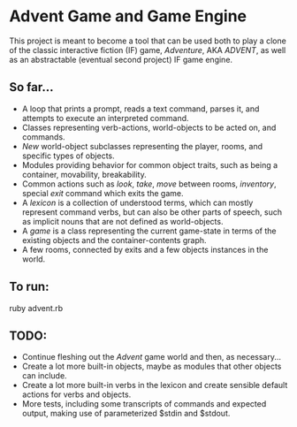 # Advent Game and Game Engine

This project is meant to become a tool that can be used both to play a clone of the classic interactive fiction (IF) game, _Adventure_, AKA _ADVENT_, as well as an abstractable (eventual second project) IF game engine.

## So far...

* A loop that prints a prompt, reads a text command, parses it, and attempts to execute an interpreted command.
* Classes representing verb-actions, world-objects to be acted on, and commands.
* _New_ world-object subclasses representing the player, rooms, and specific types of objects.
* Modules providing behavior for common object traits, such as being a container, movability, breakability.
* Common actions such as _look_, _take_, _move_ between rooms, _inventory_, special _exit_ command which exits the game.
* A _lexicon_ is a collection of understood terms, which can mostly represent command verbs, but can also be other parts of speech, such as implicit nouns that are not defined as world-objects.
* A _game_ is a class representing the current game-state in terms of the existing objects and the container-contents graph.
* A few rooms, connected by exits and a few objects instances in the world.

## To run:

ruby advent.rb

## TODO:

* Continue fleshing out the _Advent_ game world and then, as necessary...
* Create a lot more built-in objects, maybe as modules that other objects can include.
* Create a lot more built-in verbs in the lexicon and create sensible default actions for verbs and objects.
* More tests, including some transcripts of commands and expected output, making use of parameterized $stdin and $stdout.
